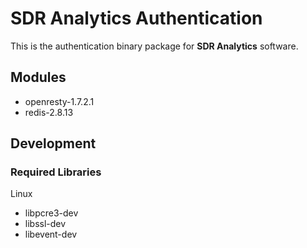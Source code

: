 # SDR Analytics Authentication #

This is the authentication binary package for **SDR Analytics** software. 

## Modules ##

* openresty-1.7.2.1
* redis-2.8.13


## Development ##

### Required Libraries ###

Linux

* libpcre3-dev
* libssl-dev
* libevent-dev
 
